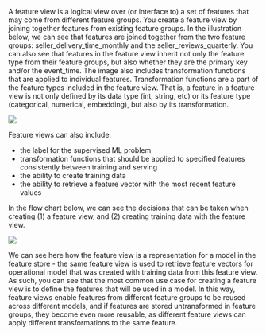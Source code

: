 A feature view is a logical view over (or interface to) a set of features that may come from different feature groups. You create a feature view by joining together features from existing feature groups. In the illustration below, we can see that features are joined together from the two feature groups: seller_delivery_time_monthly and the seller_reviews_quarterly. You can also see that features in the feature view inherit not only the feature type from their feature groups, but also whether they are the primary key and/or the event_time. The image also includes transformation functions that are applied to individual features. Transformation functions are a part of the feature types included in the feature view. That is, a feature in a feature view is not only defined by its data type (int, string, etc) or its feature type (categorical, numerical, embedding), but also by its transformation. 

<img src="../../../../assets/images/concepts/fs/feature-view-simple.svg">


Feature views can also include:

 - the label for the supervised ML problem 
 - transformation functions that should be applied to specified features consistently between training and serving
 - the ability to create training data
 - the ability to retrieve a feature vector with the most recent feature values

In the flow chart below, we can see the decisions that can be taken when creating (1) a feature view, and (2) creating training data with the feature view.

<img src="../../../../assets/images/concepts/fs/feature-view-flowchart.svg">

We can see here how the feature view is a representation for a model in the feature store - the same feature view is used to retrieve feature vectors for operational model that was created with training data from this feature view. As such, you can see that the most common use case for creating a feature view is to define the features that will be used in a model. In this way, feature views enable features from different feature groups to be reused across different models, and if features are stored untransformed in feature groups, they become even more reusable, as different feature views can apply different transformations to the same feature.
